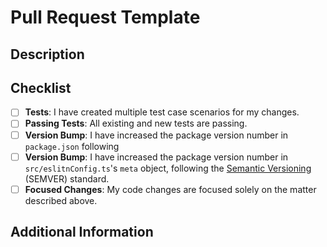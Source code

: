 # Pull Request Template

## Description
<!-- Please provide a clear and concise description of the changes and the purpose they serve. -->

## Checklist
<!--Before submitting your pull request, please confirm the following: -->

- [ ] **Tests**: I have created multiple test case scenarios for my changes.
- [ ] **Passing Tests**: All existing and new tests are passing.
- [ ] **Version Bump**: I have increased the package version number in `package.json` following 
- [ ] **Version Bump**: I have increased the package version number in `src/eslitnConfig.ts`'s `meta` object, following the [Semantic Versioning](https://semver.org/) (SEMVER) standard.
- [ ] **Focused Changes**: My code changes are focused solely on the matter described above.

## Additional Information
<!-- If applicable, please provide any additional information or context for your changes. -->
